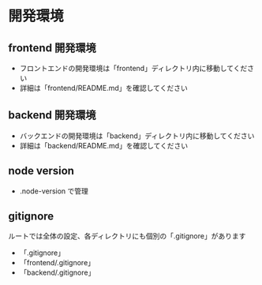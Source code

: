 # 開発環境

## frontend 開発環境

- フロントエンドの開発環境は「frontend」ディレクトリ内に移動してください
- 詳細は「frontend/README.md」を確認してください

## backend 開発環境

- バックエンドの開発環境は「backend」ディレクトリ内に移動してください
- 詳細は「backend/README.md」を確認してください

## node version

- .node-version で管理

## gitignore

ルートでは全体の設定、各ディレクトリにも個別の「.gitignore」があります

- 「.gitignore」
- 「frontend/.gitignore」
- 「backend/.gitignore」
